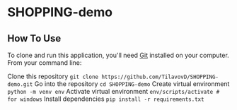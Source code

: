 # SHOPPING-demo

## How To Use

To clone and run this application, you'll need [Git](https://git-scm.com) installed on your computer. From your command line:


Clone this repository
`git clone https://github.com/TilavovD/SHOPPING-demo.git`
Go into the repository
`cd SHOPPING-demo`
Create virtual environment
`python -m venv env`
Activate virtual environment 
`env/scripts/activate # for windows`
Install dependencies
`pip install -r requirements.txt`

